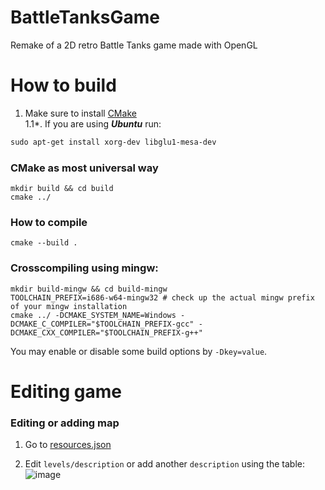 # BattleTanksGame
Remake of a 2D retro Battle Tanks game made with OpenGL

# How to build  

1. Make sure to install [CMake](https://cmake.org/download/)<br>
1.1*. If you are using ***Ubuntu*** run:
```powershell
sudo apt-get install xorg-dev libglu1-mesa-dev
```

### CMake as most universal way

    mkdir build && cd build
    cmake ../

### How to compile
    cmake --build .

### Crosscompiling using mingw:

    mkdir build-mingw && cd build-mingw
    TOOLCHAIN_PREFIX=i686-w64-mingw32 # check up the actual mingw prefix of your mingw installation
    cmake ../ -DCMAKE_SYSTEM_NAME=Windows -DCMAKE_C_COMPILER="$TOOLCHAIN_PREFIX-gcc" -DCMAKE_CXX_COMPILER="$TOOLCHAIN_PREFIX-g++"

You may enable or disable some build options by `-Dkey=value`.

# Editing game
### Editing or adding map
1. Go to [resources.json](https://github.com/yernar/BattleTanksGame/blob/master/res/resources.json)

2. Edit `levels/description` or add another `description` using the table:
![image](https://user-images.githubusercontent.com/46201281/107474973-9348ee80-6b9d-11eb-84fe-ada6f18e241b.png)
